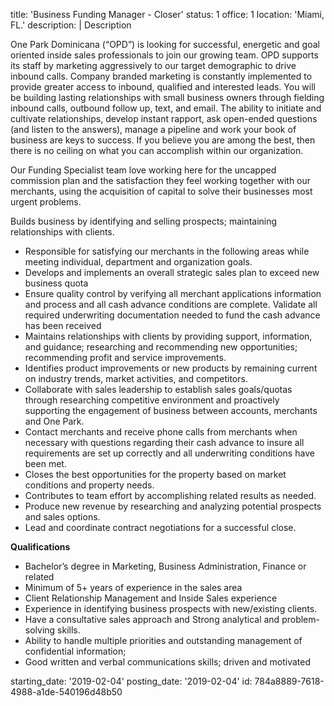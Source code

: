 title: 'Business Funding Manager - Closer'
status: 1
office: 1
location: 'Miami, FL.'
description: |
  Description
  
  One Park Dominicana (“OPD”) is looking for successful, energetic and goal oriented inside sales professionals to join our growing team. OPD supports its staff by marketing aggressively to our target demographic to drive inbound calls. Company branded marketing is constantly implemented to provide greater access to inbound, qualified and interested leads. You will be building lasting relationships with small business owners through fielding inbound calls, outbound follow up, text, and email. The ability to
  initiate and cultivate relationships, develop instant rapport, ask open-ended questions (and listen to the answers), manage a pipeline and work your book of business are keys to success. If you believe you are among the best, then there is no ceiling on what you can accomplish within our organization.
  
  Our Funding Specialist team love working here for the uncapped commission plan and the satisfaction they feel working together with our merchants, using the acquisition of capital to solve their businesses most urgent problems.
  
  Builds business by identifying and selling prospects; maintaining relationships with clients.
  
  - Responsible for satisfying our merchants in the following areas while meeting individual, department and organization goals.
  - Develops and implements an overall strategic sales plan to exceed new business quota
  - Ensure quality control by verifying all merchant applications information and process and all cash advance conditions are complete. Validate all required underwriting documentation needed to fund the cash advance has been received
  - Maintains relationships with clients by providing support, information, and guidance; researching and recommending new opportunities; recommending profit and service improvements.
  - Identifies product improvements or new products by remaining current on industry trends, market activities, and competitors.
  - Collaborate with sales leadership to establish sales goals/quotas through researching competitive environment and proactively supporting the engagement of business between accounts, merchants and One Park.
  - Contact merchants and receive phone calls from merchants when necessary with questions regarding their cash advance to insure all requirements are set up correctly and all underwriting conditions have been met.
  - Closes the best opportunities for the property based on market conditions and property needs.
  - Contributes to team effort by accomplishing related results as needed.
  - Produce new revenue by researching and analyzing potential prospects and sales options.
  - Lead and coordinate contract negotiations for a successful close.
  
  **Qualifications**
  - Bachelor’s degree in Marketing, Business Administration, Finance or related
  - Minimum of 5+ years of experience in the sales area
  - Client Relationship Management and Inside Sales experience
  - Experience in identifying business prospects with new/existing clients.
  - Have a consultative sales approach and Strong analytical and problem-solving skills.
  - Ability to handle multiple priorities and outstanding management of confidential information;
  - Good written and verbal communications skills; driven and motivated
  
starting_date: '2019-02-04'
posting_date: '2019-02-04'
id: 784a8889-7618-4988-a1de-540196d48b50
